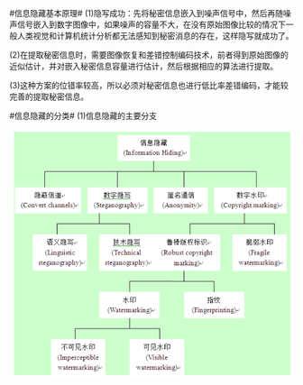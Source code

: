 #信息隐藏基本原理#
(1)隐写成功：先将秘密信息嵌入到噪声信号中，然后再随噪声信号嵌入到数字图像中，如果噪声的容量不大，在没有原始图像比较的情况下一般人类视觉和计算机统计分析都无法感知到秘密消息的存在，这样隐写就成功了。

(2)在提取秘密信息时，需要图像恢复和差错控制编码技术，前者得到原始图像的近似估计，并对嵌入秘密信息容量进行估计，然后根据相应的算法进行提取。

(3)这种方案的位错率较高，所以必须对秘密信息也进行低比率差错编码，才能较完善的提取秘密信息。

#信息隐藏的分类#
(1)信息隐藏的主要分支

![image](https://raw.githubusercontent.com/ismdeep/information_hiding_demo_4_jxust_is111/master/%E5%A4%8D%E4%B9%A0%E8%B5%84%E6%96%99/5c872089ae7d5f5092d87f685caf6ef6.gif)
